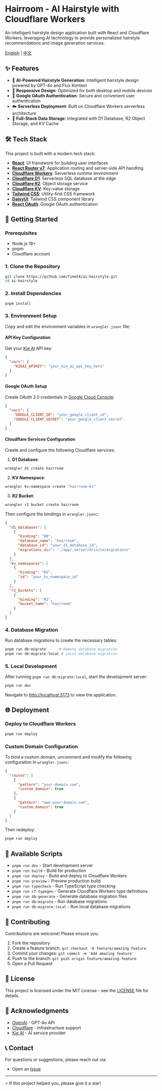 # Hairroom - AI Hairstyle with Cloudflare Workers

An intelligent hairstyle design application built with React and Cloudflare Workers, leveraging AI technology to provide personalized hairstyle recommendations and image generation services.

[English](README.md) | [中文](README.zh-CN.md)

## ✨ Features

- 🎨 **AI-Powered Hairstyle Generation**: Intelligent hairstyle design powered by GPT-4o and Flux Kontext
- 📱 **Responsive Design**: Optimized for both desktop and mobile devices
- 🔐 **Google OAuth Authentication**: Secure and convenient user authentication
- ☁️ **Serverless Deployment**: Built on Cloudflare Workers serverless architecture
- 💾 **Full-Stack Data Storage**: Integrated with D1 Database, R2 Object Storage, and KV Cache

## 🛠 Tech Stack

This project is built with a modern tech stack:

- **[React](https://react.dev/)**: UI framework for building user interfaces
- **[React Router v7](https://reactrouter.com/)**: Application routing and server-side API handling
- **[Cloudflare Workers](https://workers.cloudflare.com/)**: Serverless runtime environment
- **[Cloudflare D1](https://developers.cloudflare.com/d1/)**: Serverless SQL database at the edge
- **[Cloudflare R2](https://developers.cloudflare.com/r2/)**: Object storage service
- **[Cloudflare KV](https://developers.cloudflare.com/kv/)**: Key-value storage
- **[Tailwind CSS](https://tailwindcss.com/)**: Utility-first CSS framework
- **[DaisyUI](https://daisyui.com/)**: Tailwind CSS component library
- **[React OAuth](https://github.com/MomenSherif/react-oauth)**: Google OAuth authentication

## 🚀 Getting Started

### Prerequisites

- Node.js 18+
- pnpm
- Cloudflare account

### 1. Clone the Repository

```bash
git clone https://github.com/fine54/ai-hairstyle.git
cd ai-hairstyle
```

### 2. Install Dependencies

```bash
pnpm install
```

### 3. Environment Setup

Copy and edit the environment variables in `wrangler.jsonc` file:

#### API Key Configuration

Get your [Kie AI](https://kie.ai) API key:

```json
{
  "vars": {
    "KIEAI_APIKEY": "your_kie_ai_api_key_here"
  }
}
```

#### Google OAuth Setup

Create OAuth 2.0 credentials in [Google Cloud Console](https://console.cloud.google.com/apis/dashboard):

```json
{
  "vars": {
    "GOOGLE_CLIENT_ID": "your_google_client_id",
    "GOOGLE_CLIENT_SECRET": "your_google_client_secret"
  }
}
```

#### Cloudflare Services Configuration

Create and configure the following Cloudflare services:

1. **D1 Database**:

```bash
wrangler d1 create hairroom
```

2. **KV Namespace**:

```bash
wrangler kv:namespace create "hairroom-kv"
```

3. **R2 Bucket**:

```bash
wrangler r2 bucket create hairroom
```

Then configure the bindings in `wrangler.jsonc`:

```json
{
  "d1_databases": [
    {
      "binding": "DB",
      "database_name": "hairroom",
      "database_id": "your_d1_database_id",
      "migrations_dir": "./app/.server/drizzle/migrations"
    }
  ],
  "kv_namespaces": [
    {
      "binding": "KV",
      "id": "your_kv_namespace_id"
    }
  ],
  "r2_buckets": [
    {
      "binding": "R2",
      "bucket_name": "hairroom"
    }
  ]
}
```

### 4. Database Migration

Run database migrations to create the necessary tables:

```bash
pnpm run db:migrate      # Remote database migration
pnpm run db:migrate:local # Local database migration
```

### 5. Local Development

After running `pnpm run db:migrate:local`, start the development server:

```bash
pnpm run dev
```

Navigate to [http://localhost:5173](http://localhost:5173) to view the application.

## 🌐 Deployment

### Deploy to Cloudflare Workers

```bash
pnpm run deploy
```

### Custom Domain Configuration

To bind a custom domain, uncomment and modify the following configuration in `wrangler.jsonc`:

```json
{
  "routes": [
    {
      "pattern": "your-domain.com",
      "custom_domain": true
    },
    {
      "pattern": "www.your-domain.com",
      "custom_domain": true
    }
  ]
}
```

Then redeploy:

```bash
pnpm run deploy
```

## 🔧 Available Scripts

- `pnpm run dev` - Start development server
- `pnpm run build` - Build for production
- `pnpm run deploy` - Build and deploy to Cloudflare Workers
- `pnpm run preview` - Preview production build
- `pnpm run typecheck` - Run TypeScript type checking
- `pnpm run cf-typegen` - Generate Cloudflare Workers type definitions
- `pnpm run db:generate` - Generate database migration files
- `pnpm run db:migrate` - Run database migrations
- `pnpm run db:migrate:local` - Run local database migrations

## 🤝 Contributing

Contributions are welcome! Please ensure you:

1. Fork the repository
2. Create a feature branch: `git checkout -b feature/amazing-feature`
3. Commit your changes: `git commit -m 'Add amazing feature'`
4. Push to the branch: `git push origin feature/amazing-feature`
5. Open a Pull Request

## 📄 License

This project is licensed under the MIT License - see the [LICENSE](LICENSE) file for details.

## 🙏 Acknowledgments

- [OpenAI](https://openai.com/) - GPT-4o API
- [Cloudflare](https://cloudflare.com/) - Infrastructure support
- [Kie AI](https://kie.ai/) - AI service provider

## 📞 Contact

For questions or suggestions, please reach out via:

- Open an [Issue](https://github.com/fine54/ai-hairstyle/issues)

---

⭐ If this project helped you, please give it a star!
